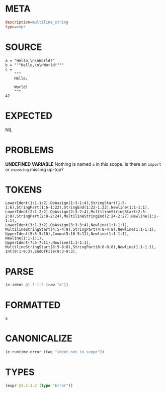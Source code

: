 # META
~~~ini
description=multiline_string
type=expr
~~~
# SOURCE
~~~roc
a = "Hello,\n\nWorld!"
b = """Hello,\n\nWorld!"""
c =
    """
    Hello,

    World!
    """
42
~~~
# EXPECTED
NIL
# PROBLEMS
**UNDEFINED VARIABLE**
Nothing is named `a` in this scope.
Is there an `import` or `exposing` missing up-top?

# TOKENS
~~~zig
LowerIdent(1:1-1:2),OpAssign(1:3-1:4),StringStart(1:5-1:6),StringPart(1:6-1:22),StringEnd(1:22-1:23),Newline(1:1-1:1),
LowerIdent(2:1-2:2),OpAssign(2:3-2:4),MultilineStringStart(2:5-2:8),StringPart(2:8-2:24),MultilineStringEnd(2:24-2:27),Newline(1:1-1:1),
LowerIdent(3:1-3:2),OpAssign(3:3-3:4),Newline(1:1-1:1),
MultilineStringStart(4:5-4:8),StringPart(4:8-4:8),Newline(1:1-1:1),
UpperIdent(5:5-5:10),Comma(5:10-5:11),Newline(1:1-1:1),
Newline(1:1-1:1),
UpperIdent(7:5-7:11),Newline(1:1-1:1),
MultilineStringStart(8:5-8:8),StringPart(8:8-8:8),Newline(1:1-1:1),
Int(9:1-9:3),EndOfFile(9:3-9:3),
~~~
# PARSE
~~~clojure
(e-ident @1.1-1.2 (raw "a"))
~~~
# FORMATTED
~~~roc
a
~~~
# CANONICALIZE
~~~clojure
(e-runtime-error (tag "ident_not_in_scope"))
~~~
# TYPES
~~~clojure
(expr @1.1-1.2 (type "Error"))
~~~

